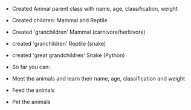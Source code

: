 * Created Animal parent class with name, age, classification, weight

* Created children: Mammal and Reptile
* Created 'granchildren' Mammal (carnivore/herbivore)
* created 'granchildren' Reptile (snake)
* created 'great grandchildren' Snake (Python)

* So far you can:
* Meet the animals and learn their name, age, classification and weight
* Feed the animals
* Pet the animals



